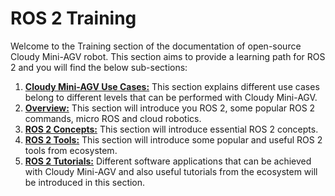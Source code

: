 # ROS 2 Training
Welcome to the Training section of the documentation of open-source Cloudy Mini-AGV robot. This section aims to provide a learning path for ROS 2 and you will find the below sub-sections:

1. [**Cloudy Mini-AGV Use Cases:**](/mini-agv/learning/useCase/) This section explains different use cases belong to different levels that can be performed with Cloudy Mini-AGV.
2. [**Overview:**](/mini-agv/learning/warmingUp/) This section will introduce you ROS 2, some popular ROS 2 commands, micro ROS and cloud robotics.
3. [**ROS 2 Concepts:**](/mini-agv/learning/rosConcepts/) This section will introduce essential ROS 2 concepts.
4. [**ROS 2 Tools:**](/mini-agv/learning/rosTools) This section will introduce some popular and useful ROS 2 tools from ecosystem.
5. [**ROS 2 Tutorials:**](/mini-agv/learning/rosTutorials/) Different software applications that can be achieved with Cloudy Mini-AGV and also useful tutorials from the ecosystem will be introduced in this section.

